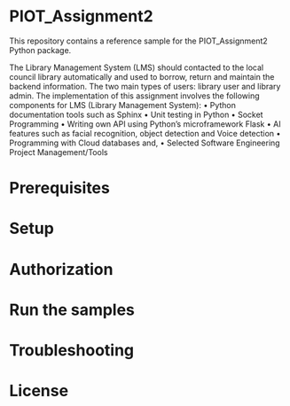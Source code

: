 # PIOT_Assignment2
This repository contains a reference sample for the PIOT_Assignment2 Python package.

The Library Management System (LMS)  should contacted to the local council library automatically and used to borrow, return and maintain the backend information. The two main types of users: library user and library admin.
The implementation of this assignment involves the following components for LMS (Library Management System):
• Python documentation tools such as Sphinx
• Unit testing in Python
• Socket Programming
• Writing own API using Python’s microframework Flask
• AI features such as facial recognition, object detection and Voice detection
• Programming with Cloud databases and,
• Selected Software Engineering Project Management/Tools


# Prerequisites

# Setup

# Authorization

# Run the samples

# Troubleshooting

# License
